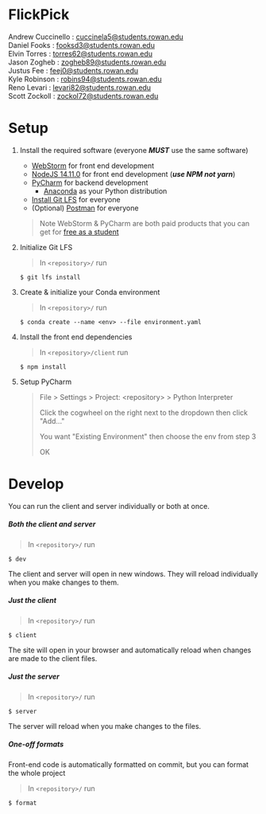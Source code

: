# FlickPick

Andrew Cuccinello : cuccinela5@students.rowan.edu \
Daniel Fooks : fooksd3@students.rowan.edu \
Elvin Torres : torres62@students.rowan.edu \
Jason Zogheb : zogheb89@students.rowan.edu \
Justus Fee : feej0@students.rowan.edu \
Kyle Robinson : robins94@students.rowan.edu \
Reno Levari : levari82@students.rowan.edu \
Scott Zockoll : zockol72@students.rowan.edu

# Setup

1. Install the required software (everyone **_MUST_** use the same software)

   - [WebStorm](https://www.jetbrains.com/webstorm/) for front end development
   - [NodeJS 14.11.0](https://nodejs.org/en/) for front end development (**_use NPM not yarn_**)
   - [PyCharm](https://www.jetbrains.com/pycharm/) for backend development
     - [Anaconda](https://www.anaconda.com/) as your Python distribution
   - [Install Git LFS](https://git-lfs.github.com/) for everyone
   - (Optional) [Postman](https://www.postman.com/) for everyone

   > Note WebStorm & PyCharm are both paid products that you can get for [free as a student](https://www.jetbrains.com/community/education/#students)

2. Initialize Git LFS

   > In `<repository>/` run

   ```shell script
   $ git lfs install
   ```

3. Create & initialize your Conda environment

   > In `<repository>/` run

   ```shell script
   $ conda create --name <env> --file environment.yaml
   ```

4. Install the front end dependencies
   > In `<repository>/client` run
   ```shell script
   $ npm install
   ```
5. Setup PyCharm

   > File > Settings > Project: \<repository\> > Python Interpreter
   >
   > Click the cogwheel on the right next to the dropdown then click "Add..."
   >
   > You want "Existing Environment" then choose the env from step 3
   >
   > OK

# Develop

You can run the client and server individually or both at once.

##### Both the client and server

> In `<repository>/` run

```shell script
$ dev
```

The client and server will open in new windows. They will reload individually when you make changes to them.

##### Just the client

> In `<repository>/` run

```shell script
$ client
```

The site will open in your browser and automatically reload when changes are made to the client files.

##### Just the server

> In `<repository>/` run

```shell script
$ server
```

The server will reload when you make changes to the files.

##### One-off formats

Front-end code is automatically formatted on commit, but you can format the whole project

> In `<repository>/` run

```shell script
$ format
```
